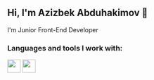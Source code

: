 ## Hi, I'm Azizbek Abduhakimov 👋
I'm Junior Front-End Developer


### Languages and tools I work with:

<code><img src="https://static.vecteezy.com/system/resources/previews/013/313/458/non_2x/html-icon-3d-rendering-illustration-vector.jpg" width="30px"/></code>
<code><img src="https://img.icons8.com/fluent/512/css3.png" width="30px"/></code>
<!--
**byfuzayliy/byfuzayliy** is a ✨ _special_ ✨ repository because its `README.md` (this file) appears on your GitHub profile.

Here are some ideas to get you started:

- 🔭 I’m currently working on ...
- 🌱 I’m currently learning ...
- 👯 I’m looking to collaborate on ...
- 🤔 I’m looking for help with ...
- 💬 Ask me about ...
- 📫 How to reach me: ...
- 😄 Pronouns: ...
- ⚡ Fun fact: ...
-->
